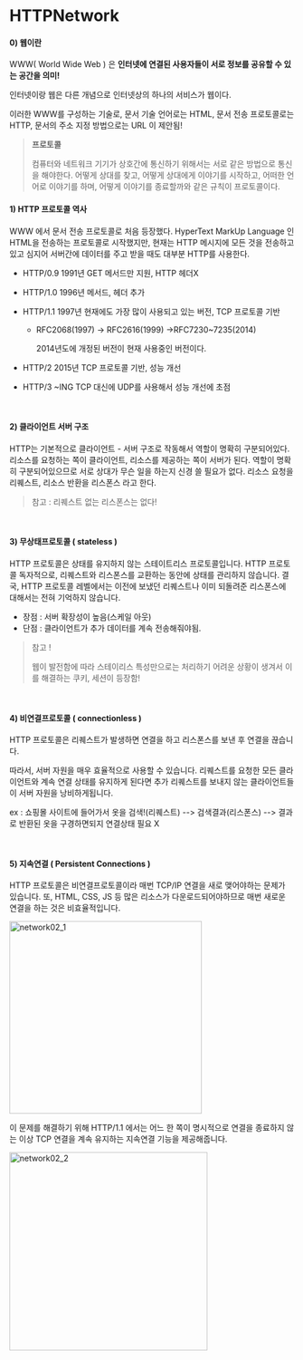# HTTPNetwork

#### 0) 웹이란

WWW( World Wide Web ) 은 **인터넷에 연결된 사용자들이 서로 정보를 공유할 수 있는 공간을 의미!**

인터넷이랑 웹은 다른 개념으로 인터넷상의 하나의 서비스가 웹이다.

이러한 WWW를 구성하는 기술로, 문서 기술 언어로는 HTML, 문서 전송 프로토콜로는 HTTP, 문서의 주소 지정 방법으로는 URL 이 제안됨!

> **프로토콜**
>
> 컴퓨터와 네트워크 기기가 상호간에 통신하기 위해서는 서로 같은 방법으로 통신을 해야한다. 어떻게 상대를 찾고, 어떻게 상대에게 이야기를 시작하고, 어떠한 언어로 이야기를 하며, 어떻게 이야기를 종료할까와 같은 규칙이 프로토콜이다.

#### 1) HTTP 프로토콜 역사

WWW 에서 문서 전송 프로토콜로 처음 등장했다. HyperText MarkUp Language 인 HTML을 전송하는 프로토콜로 시작했지만, 현재는 HTTP 메시지에 모든 것을 전송하고 있고 심지어 서버간에 데이터를 주고 받을 때도 대부분 HTTP를 사용한다.

- HTTP/0.9	1991년 GET 메서드만 지원, HTTP 헤더X

- HTTP/1.0	1996년 메서드, 헤더 추가

- HTTP/1.1	1997년 현재에도 가장 많이 사용되고 있는 버전, TCP 프로토콜 기반

  - RFC2068(1997) -> RFC2616(1999) ->RFC7230~7235(2014)

    2014년도에 개정된 버전이 현재 사용중인 버전이다.

- HTTP/2	2015년   TCP 프로토콜 기반, 성능 개선

- HTTP/3	~ING	TCP 대신에 UDP를 사용해서 성능 개선에 초점

<br>

#### 2) 클라이언트 서버 구조

HTTP는 기본적으로 클라이언트 - 서버 구조로 작동해서 역할이 명확히 구분되어있다. 리소스를 요청하는 쪽이 클라이언트, 리소스를 제공하는 쪽이 서버가 된다. 역할이 명확히 구분되어있으므로 서로 상대가 무슨 일을 하는지 신경 쓸 필요가 없다. 리소스 요청을 리퀘스트, 리소스 반환을 리스폰스 라고 한다.

> 참고 : 리퀘스트 없는 리스폰스는 없다!

<br>

#### 3) 무상태프로토콜 ( stateless )

HTTP 프로토콜은 상태를 유지하지 않는 스테이트리스 프로토콜입니다. HTTP 프로토콜 독자적으로, 리퀘스트와 리스폰스를 교환하는 동안에 상태를 관리하지 않습니다. 결국, HTTP 프로토콜 레벨에서는 이전에 보냈던 리퀘스트나 이미 되돌려준 리스폰스에 대해서는 전혀 기억하지 않습니다.

- 장점 : 서버 확장성이 높음(스케일 아웃)
- 단점 : 클라이언트가 추가 데이터를 계속 전송해줘야됨.

> 참고 !
>
> 웹이 발전함에 따라 스테이리스 특성만으로는 처리하기 어려운 상황이 생겨서 이를 해결하는 쿠키, 세션이 등장함!

<br>

#### 4) 비연결프로토콜 ( connectionless )

HTTP 프로토콜은 리퀘스트가 발생하면 연결을 하고 리스폰스를 보낸 후 연결을 끊습니다.

따라서, 서버 자원을 매우 효율적으로 사용할 수 있습니다. 리퀘스트를 요청한 모든 클라이언트와 계속 연결 상태를 유지하게 된다면 추가 리퀘스트를 보내지 않는 클라이언트들이 서버 자원을 낭비하게됩니다.

ex :  쇼핑몰 사이트에 들어가서 옷을 검색!(리퀘스트) --> 검색결과(리스폰스) --> 결과로 반환된 옷을 구경하면되지 연결상태 필요 X

<br>

#### 5) 지속연결 ( Persistent Connections )

HTTP 프로토콜은 비연결프로토콜이라 매번 TCP/IP 연결을 새로 맺어야하는 문제가 있습니다. 또, HTML, CSS, JS 등 많은 리소스가 다운로드되어야하므로 매번 새로운 연결을 하는 것은 비효율적입니다.

<img src="https://user-images.githubusercontent.com/59816811/106849611-5771dd00-66f6-11eb-8237-fce15a14952c.png" alt="network02_1" width="340" />



이 문제를 해결하기 위해 HTTP/1.1 에서는 어느 한 쪽이 명시적으로 연결을 종료하지 않는 이상 TCP 연결을 계속 유지하는 지속연결 기능을 제공해줍니다.

<img src="https://user-images.githubusercontent.com/59816811/106849617-593ba080-66f6-11eb-9f87-bdcf1efe4f7b.png" alt="network02_2" width="350"/>